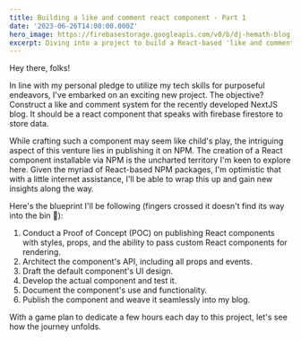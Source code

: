 ```yaml
---
title: Building a like and comment react component - Part 1
date: '2023-06-26T14:00:00.000Z'
hero_image: https://firebasestorage.googleapis.com/v0/b/dj-hemath-blog.appspot.com/o/blog-images%2Fnew-project-opt1.jpg?alt=media&token=a57d6357-d4f3-4724-a557-58243c6f1446
excerpt: Diving into a project to build a React-based 'like and comment' system for my NextJS blog. This journey explores creating an NPM-installable React component and integrating it into the blog.
---
```


Hey there, folks!

In line with my personal pledge to utilize my tech skills for purposeful endeavors, I've embarked on an exciting new project. The objective? Construct a like and comment system for the recently developed NextJS blog. It should be a react component that speaks with firebase firestore to store data.

While crafting such a component may seem like child's play, the intriguing aspect of this venture lies in publishing it on NPM. The creation of a React component installable via NPM is the uncharted territory I'm keen to explore here. Given the myriad of React-based NPM packages, I'm optimistic that with a little internet assistance, I'll be able to wrap this up and gain new insights along the way.

Here's the blueprint I'll be following (fingers crossed it doesn't find its way into the bin 😬):

1. Conduct a Proof of Concept (POC) on publishing React components with styles, props, and the ability to pass custom React components for rendering.
2. Architect the component's API, including all props and events.
3. Draft the default component's UI design.
4. Develop the actual component and test it.
5. Document the component's use and functionality.
6. Publish the component and weave it seamlessly into my blog.

With a game plan to dedicate a few hours each day to this project, let's see how the journey unfolds.

